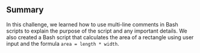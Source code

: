 ## Summary


In this challenge, we learned how to use multi-line comments in Bash scripts to explain the purpose of the script and any important details. We also created a Bash script that calculates the area of a rectangle using user input and the formula `area = length * width`.